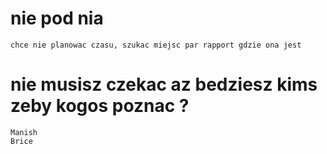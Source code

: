 # nie pod nia
    chce nie planowac czasu, szukac miejsc par rapport gdzie ona jest

# nie musisz czekac az bedziesz kims zeby kogos poznac ? 
    Manish
    Brice
    